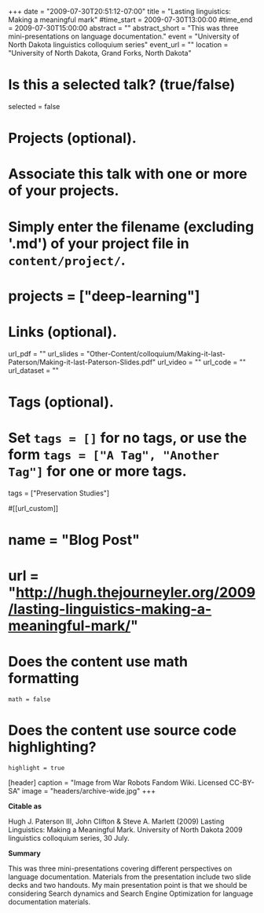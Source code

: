 +++
date = "2009-07-30T20:51:12-07:00"
title = "Lasting linguistics: Making a meaningful mark"
#time_start = 2009-07-30T13:00:00
#time_end = 2009-07-30T15:00:00
abstract = ""
abstract_short = "This was three mini-presentations on language documentation."
event = "University of North Dakota linguistics colloquium series"
event_url = ""
location = "University of North Dakota, Grand Forks, North Dakota"

# Is this a selected talk? (true/false)
selected = false

# Projects (optional).
#   Associate this talk with one or more of your projects.
#   Simply enter the filename (excluding '.md') of your project file in `content/project/`.
# projects = ["deep-learning"]

# Links (optional).
url_pdf = ""
url_slides = "Other-Content/colloquium/Making-it-last-Paterson/Making-it-last-Paterson-Slides.pdf"
url_video = ""
url_code = ""
url_dataset = ""

# Tags (optional).
#   Set `tags = []` for no tags, or use the form `tags = ["A Tag", "Another Tag"]` for one or more tags.
tags = ["Preservation Studies"]

#[[url_custom]]
# name = "Blog Post"
# url = "http://hugh.thejourneyler.org/2009/lasting-linguistics-making-a-meaningful-mark/"
# Does the content use math formatting
    math = false
# Does the content use source code highlighting?
    highlight = true

  [header]
    caption = "Image from War Robots Fandom Wiki. Licensed CC-BY-SA"
    image = "headers/archive-wide.jpg"
+++

**Citable as**

Hugh J. Paterson III, John Clifton & Steve A. Marlett (2009) Lasting Linguistics: Making a Meaningful Mark. University of North Dakota 2009 linguistics colloquium series, 30 July.

**Summary**

This was three mini-presentations covering different perspectives on language documentation. Materials from the presentation include two slide decks and two handouts. My main presentation point is that we should be considering Search dynamics and Search Engine Optimization for language documentation materials.
